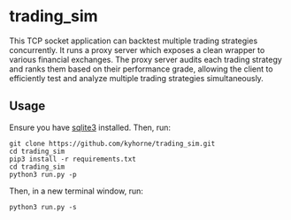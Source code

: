 # trading_sim

This TCP socket application can backtest multiple trading strategies concurrently. It runs a proxy server which exposes a clean wrapper to various financial exchanges. The proxy server audits each trading strategy and ranks them based on their performance grade, allowing the client to efficiently test and analyze multiple trading strategies simultaneously.

## Usage

Ensure you have [sqlite3](https://www.sqlite.org/download.html) installed. Then, run:

```
git clone https://github.com/kyhorne/trading_sim.git
cd trading_sim
pip3 install -r requirements.txt
cd trading_sim
python3 run.py -p
```

Then, in a new terminal window, run:
```
python3 run.py -s
```
